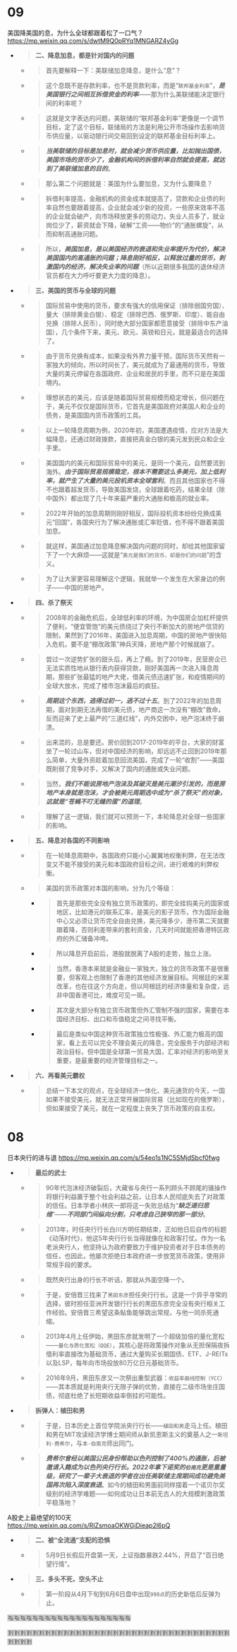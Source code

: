 
# 09

美国降美国的息，为什么全球都跟着松了一口气？ https://mp.weixin.qq.com/s/dwtM9Q0pRYq1MNGARZ4yGg
- > **二、降息加息，都是针对国内的问题**
  * > 首先要解释一下：美联储加息降息，是什么“息”？
  * > 这个息既不是存款利率，也不是货款利率，而是“`联邦基金利率`”，***是美国银行之间相互拆借资金的利率***——那为什么美联储能决定银行间的利率呢？
  * > 这就是文字表达的问题，美联储的“联邦基金利率”更像是一个调节目标，定了这个目标，联储局的方法是利用公开市场操作去影响货币供应量，以驱动银行间交易回到设定的联邦基金目标利率上。
  * > ***当美联储的目标是加息时，就会减少货币供应量，比如抛出国债，美国市场的货币少了，金融机构间的拆借利率自然就会提高，就达到了美联储加息的目的***。
  * > 那么第二个问题就是：美国为什么要加息，又为什么要降息？
  * > 拆借利率提高，金融机构的资金成本就提高了，贷款和企业债的利率自然也要跟着提高，企业就会减少新的投资，一些原来效率不高的企业就会破产，向市场释放更多的劳动力，失业人员多了，就业岗位少了，薪资就会下降，破解“工资——物价”的“通胀螺旋”，从而抑制高通胀问题。
  * > 所以，***美国加息，是以美国经济的衰退和失业率提升为代价，解决美国国内的高通胀的问题；降息刚好相反，以释放过量的货币，刺激国内的经济，解决失业率的问题***（所以近期很多我国的退休经济官员都在大力呼吁要更大力度的降息）。
- > **三、美国的货币与全球的问题**
  * > 国际贸易中使用的货币，要求有强大的信用保证（排除弱国穷国）、量大（排除黄金白银）、稳定（排除巴西、俄罗斯、印度）、能自由兑换（排除人民币），同时绝大部分国家都愿意接受（排除中东产油国），几个条件下来，美元、欧元、英镑和日元，就是最适合的选择了。
  * > 由于货币兑换有成本，如果没有外界力量干预，国际货币天然有一家独大的倾向，所以时间长了，美元就成为了最通用的货币，导致大量的美元停留在各国政府、企业和居民的手里，而不只是在美国境内。
  * > 理想状态的美元，应该是随着国际贸易规模而稳定增长，但问题在于，美元不仅仅是国际货币，它首先是美国政府对美国人和企业的债务，是美国国内货币政策的工具。
  * > 以上一轮降息周期为例，2020年初，美国遭遇疫情，应对方法是大幅降息，还通过财政拨款，直接把真金白银的美元发到民众和企业手里。
  * > 美国国内的美元和国际贸易中的美元，是同一个美元，自然要流到海外。***由于国际贸易规模稳定，根本不需要这么多美元，加上低利率，就产生了大量的美元投机资本全球套利***。而且其他国家也不得不也跟着超发货币，导致美国发烧，全球跟着吃药，结果全球（除中国外）都出现了几十年来最严重的大通胀和极高的就业率。
  * > 2022年开始的加息周期则刚好相反，国际投机资本纷纷兑换成美元“回国”，各国央行为了解决通胀或汇率贬值，也不得不跟着美国加息。
  * > 就这样，美国通过加息降息解决国内问题的同时，却给其他国家留下了一个大麻烦——这就是“`美元是我们的货币，却是你们的问题`”的含义。
  * > 为了让大家更容易理解这个逻辑，我就举一个发生在大家身边的例子——中国的房地产。
- > **四、杀了祭天**
  * > 2008年的金融危机后，全球低利率的环境，为中国房企加杠杆提供了便利，“便宜管饱”的美元债绕过了央行不断加大的房地产信贷的限制，果然到了2016年，美国进入加息周期，中国的房地产很快陷入危机，要不是“棚改政策”神兵天降，房地产那个时候就崩了。
  * > 尝过一次逆势扩张的甜头后，再上了瘾。到了2019年，民营房企已无法实质性地从银行表内获得贷款，刚好美国再一次进入降息周期，那些扩张最猛的地产大佬，借美元债迅速扩张，和疫情期间的全球大放水，完成了楼市泡沫最后的疯狂。
  * > ***周期这个东西，逃得过初一，逃不过十五***。到了2022年的加息周期，面对到期无法再借的美元债，地产商这一次没有“棚改”救命，反而迎来了史上最严的“三道红线”，内外交困中，地产泡沫终于崩溃。
  * > 出来混的，总是要还。房价回到2017-2019年的平台，大家的财富坐了一轮过山车，但对中国经济的影响，却远远不止回到2019年那么简单，大量外资趁着加息回流美国，完成了一轮“收割”——美国既削弱了竞争对手，又解决了国内的通胀或失业问题。
  * > 当然，***我们不能说房地产泡沫及其破灭是美元潮汐引发的，而是房地产本身就是泡沫，才会被美元周期选中成为“杀了祭天”的对象，这就是“苍蝇不叮无缝的蛋”的道理***。
  * > 理解了这一逻辑，我们就可以预测一下，本轮降息对全球一些国家的影响。
- > **五、降息对各国的不同影响**
  * > 在一轮降息周期中，各国政府只能小心翼翼地权衡利弊，在无法改变又不能不接受的美元和本国政府目标之间，进行艰难的利弊权衡。
  * > 美国的货币政策对本国的影响，分为几个等级：
    + > 首先是那些完全没有独立货币政策的，即完全挂钩美元的国家或地区，比如港元的联系汇率，是美元的影子货币，作为国际金融中心又必须让货币完全自由兑换，美元降多少，港币第二天就要跟着降，否则利差带来的套利资金，几天时间就能把香港特区政府的外汇储备冲垮。
    + > 所以降息开启前后，港股就脱离了A股的走势，独立上涨。
    + > 当然，香港本来就是金融业一家独大，独立的货币政策不是很重要，但客观上也限制了香港的其他经济发展目标。阿根廷的米莱改革，也在往这个方向走，但以阿根廷的经济体量和复杂度，远非中国香港可比，难度可见一斑。
    + > 其次是大部分有独立货币政策但外汇管制不强的国家，需要在本国经济目标、出口和币值稳定之间寻找平衡。
    + > 最后是类似中国这种货币政策独立性极强、外汇能力极高的国家，看上去可以完全不理会美元的降息，完全服务于内部经济和政治目标，但中国是全球第一贸易大国，汇率对经济的影响至关重要，是最重要的经济管理目标之一。
- > **六、再看美元霸权**
  * > 总结一下本文的观点，在全球经济一体化、美元通货的今天，一国如果不接受美元，就无法正常开展国际贸易（比如现在的俄罗斯），但如果接受了美元，就在一定程度上丧失了货币政策的自主权。

# 08

日本央行的进与退 https://mp.weixin.qq.com/s/54eo1s1NC5SMjdSbcf0fwg
- > **最后的武士**
  * > 90年代泡沫经济破裂后，大藏省与央行一系列顾头不顾尾的骚操作将银行利益置于整个社会利益之前，让日本人民彻底失去了对政策的信任。日本学者小林庆一郎将这一失败总结为“***缺乏递归思维***”——***不同部门间纵向分割，只考虑自己狭窄的那一部分***。
  * > 2013年，时任央行行长白川方明任期结束，正如他日后自传的标题《动荡时代》，他这5年央行行长当得就像在和政客打仗。作为一名老派央行人，他坚持认为政府要致力于维护投资者对于日本债务的信任，也因此，他屡次拒绝日本政府进一步放宽货币政策，使用非常规手段的要求。
  * > 既然央行出身的行长不听话，那就从外面空降一个。
  * > 于是，安倍晋三找来了`黑田东彦`担任央行行长。这是一个异乎寻常的选择，彼时担任亚洲开发银行行长的黑田东彦完全没有央行相关工作经验。安倍晋三希望这条鲇鱼能够跳出常规，与他一同杀死通缩。
  * > 2013年4月上任伊始，黑田东彦就发明了一个超级加倍的量化宽松——`量化与质化宽松（QQE）`，其核心是将政策操作对象从无担保隔夜拆借利率直接改为基础货币，通过大量购买长期国债、ETF、J-REITs以及LSP，每年向市场投放80万亿日元基础货币。
  * > 2016年9月，黑田东彦又一次祭出重型武器：`收益率曲线控制（YCC）`——其本质就是利用央行无限子弹的优势，直接在二级市场坐庄国债，彻底杜绝了长短期收益率倒挂的可能性。
- > **拆弹人：植田和男**
  * > 于是，日本历史上首位学院派央行行长——`植田和男`走马上任。植田和男在MIT攻读经济学博士期间师从新凯恩斯主义的奠基人之一`斯坦利·费希尔`，与`本·伯南克`师出同门。
  * > ***费希尔曾经以美国公民身份帮助以色列控制了400%的通胀，后被邀请入籍成为以色列央行行长。2022年拿下诺奖的`伯南克`更是重量级，研究了一辈子大衰退的学者在出任美联储主席期间成功避免美国再次陷入深度衰退***。如今的植田和男面前同样摆着一个诺贝尔奖级别的经济学难题——如何成功让日本前无古人的大规模刺激政策平稳落地？

A股史上最绝望的100天 https://mp.weixin.qq.com/s/RIZsmoaOKWGjDieap2l6pQ
- > **二、被“全流通”支配的恐惧**
  * > 5月9日长假后开盘第一天，上证指数暴跌2.44%，开启了“百日绝望行情”。
- > **三、多头不死，空头不止**
  * > 第一阶段从4月下旬到6月6日盘中出现`998点`的历史新低后反弹为止。

:u6307::u6307::u6307::u6307::u6307::u6307::u6307::u6307::u6307::u6307::u6307::u6307::u6307::u6307::u6307::u6307::u6307::u6307::u6307::u6307:

:u5272::u5272::u5272::u5272::u5272::u5272::u5272::u5272::u5272::u5272::u5272::u5272::u5272::u5272::u5272::u5272::u5272::u5272::u5272::u5272::u5272::u5272::u5272::u5272::u5272::u5272::u5272::u5272::u5272::u5272::u5272::u5272::u5272::u5272::u5272::u5272::u5272::u5272::u5272::u5272:
